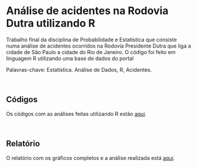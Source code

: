# Análise de acidentes na Rodovia Dutra utilizando R
Trabalho final da disciplina de Probabilidade e Estatística que consiste numa análise de acidentes ocorridos na Rodovia Presidente Dutra que liga a cidade de São Paulo a cidade do Rio de Janeiro. O código foi feito em linguagem R utilizando uma base de dados do portal 

Palavras-chave: Estatística. Análise de Dados, R, Acidentes.

<br>

## Códigos
Os códigos com as análises feitas utilizando R estão [aqui]([https://github.com/fernandabucheri/prob-e-estatistica/tree/master/C%C3%B3digos](https://github.com/gacambuy/Probabilidade-e-Estatistica-R/blob/main/c%C3%B3digo.r)).

<br>

## Relatório
O relatório com os gráficos completos e a análise realizada está [aqui]([https://github.com/fernandabucheri/prob-e-estatistica/blob/master/Impacto%20dos%20Jogos%20Eletr%C3%B4nicos%20na%20Vida%20Acad%C3%AAmica.pdf](https://github.com/gacambuy/Probabilidade-e-Estatistica-R/blob/main/relat%C3%B3rio)https://github.com/gacambuy/Probabilidade-e-Estatistica-R/blob/main/relat%C3%B3rio).

